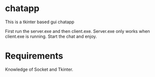 # chatapp
This is a tkinter based gui chatapp

First run the server.exe and then client.exe.
Server.exe only works when client.exe is running.
Start the chat and enjoy.

# Requirements
Knowledge of Socket and Tkinter.

